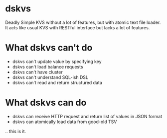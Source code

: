 dskvs
=====

Deadly Simple KVS without a lot of features, but with atomic text file loader.
It acts like usual KVS with RESTful interface but lacks a lot of features.


What dskvs can't do
===================

- dskvs can't update value by specifying key
- dskvs can't load balance requests
- dskvs can't have cluster
- dskvs can't understand SQL-ish DSL
- dskvs can't read and return structured data


What dskvs can do
=================

- dskvs can receive HTTP request and return list of values in JSON format
- dskvs can atomically load data from good-old TSV

.. this is it.
